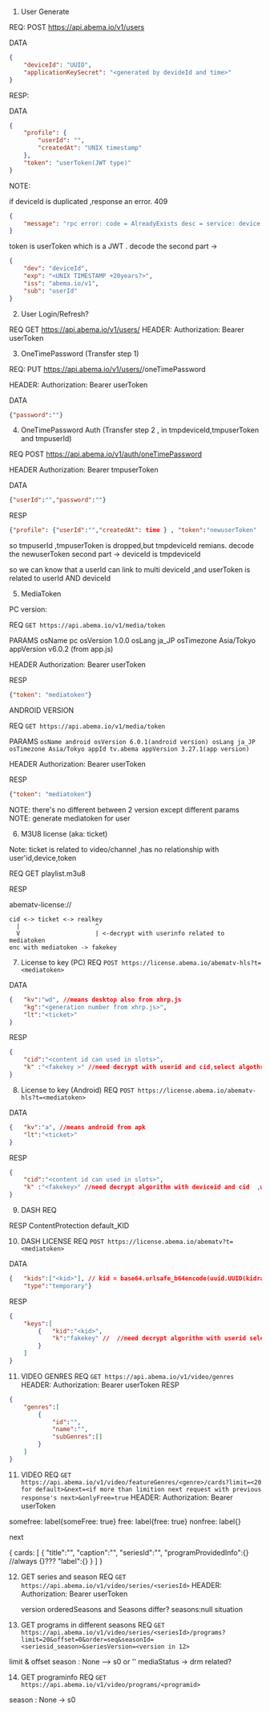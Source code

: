 1. User Generate

REQ: POST https://api.abema.io/v1/users

DATA 
```json
{
    "deviceId": "UUID",
    "applicationKeySecret": "<generated by devideId and time>"
}
```
RESP:

DATA
```json
{
    "profile": {
        "userId": "",
        "createdAt": "UNIX timestamp"
    },
    "token": "userToken(JWT type)"
}
```

NOTE:

if deviceId is duplicated ,response an error. 409 
```json
{
    "message": "rpc error: code = AlreadyExists desc = service: device already registered = deviceId"
}
```

token is userToken which is a JWT . decode the second part -> 
```json
{
    "dev": "deviceId",
    "exp": "<UNIX TIMESTAMP +20years?>",
    "iss": "abema.io/v1",
    "sub": "userId"
}
```

2. User Login/Refresh?

REQ GET https://api.abema.io/v1/users/<userid>
HEADER: Authorization: Bearer userToken

3. OneTimePassword (Transfer step 1)

REQ: PUT https://api.abema.io/v1/users/<userid>/oneTimePassword

HEADER: Authorization: Bearer userToken

DATA 
```json
{"password":""}
```

4. OneTimePassword Auth (Transfer step 2 , in tmpdeviceId,tmpuserToken and tmpuserId)

REQ POST https://api.abema.io/v1/auth/oneTimePassword

HEADER Authorization: Bearer tmpuserToken

DATA
```json
{"userId":"","password":""}
```
RESP
```json
{"profile": {"userId":"","createdAt": time } , "token":"newuserToken" ,"subscriptions":[]}
```

so tmpuserId ,tmpuserToken is dropped,but  tmpdeviceId remians.
decode the newuserToken second part  -> deviceId is tmpdeviceId

so we can  know that a userId can link to multi deviceId ,and userToken is related to userId AND deviceId

5. MediaToken

PC version:

REQ `GET https://api.abema.io/v1/media/token`

PARAMS osName pc osVersion 1.0.0 osLang ja_JP osTimezone Asia/Tokyo appVersion v6.0.2 (from app.js)

HEADER Authorization: Bearer userToken

RESP
```json
{"token": "mediatoken"}
```

ANDROID VERSION

REQ `GET https://api.abema.io/v1/media/token`

PARAMS `osName android osVersion 6.0.1(android version) osLang ja_JP osTimezone Asia/Tokyo appId tv.abema appVersion 3.27.1(app version)`

HEADER Authorization: Bearer userToken

RESP
```json
{"token": "mediatoken"}
```
NOTE: there's no different  between 2 version except different params
NOTE: generate mediatoken for user

6. M3U8 license (aka: ticket)

Note: ticket is related to video/channel ,has no relationship with user'id,device,token

REQ GET playlist.m3u8

RESP

abematv-license://<ticket>

```
cid <-> ticket <-> realkey
  |                     ^ 
  V                     | <-decrypt with userinfo related to mediatoken
enc with mediatoken -> fakekey
```



7. License to key (PC) 
REQ `POST https://license.abema.io/abematv-hls?t=<mediatoken>`

DATA
```json
{   "kv":"wd", //means desktop also from xhrp.js
    "kg":"<generation number from xhrp.js>",
    "lt":"<ticket>"
}
```

RESP
```json
{
    "cid":"<content id can used in slots>",
    "k" :"<fakekey >" //need decrypt with userid and cid,select algothrim via last char 
}
```

8. License to key (Android) 
REQ `POST https://license.abema.io/abematv-hls?t=<mediatoken>`

DATA
```json
{   "kv":"a", //means android from apk
    "lt":"<ticket>"
}
```

RESP
```json
{
    "cid":"<content id can used in slots>",
    "k" :"<fakekey>" //need decrypt algorithm with deviceid and cid  ,which differs from pc version
}
```

9. DASH 
REQ

RESP
ContentProtection default_KID

10. DASH LICENSE
REQ `POST https://license.abema.io/abematv?t=<mediatoken>`

DATA
```json
{   "kids":["<kid>"], // kid = base64.urlsafe_b64encode(uuid.UUID(kidraw).bytes).rstrip('=')
    "type":"temporary"}
```

RESP
```json
{
    "keys":[
        {   "kid":"<kid>",
            "k":"fakekey" //  //need decrypt algorithm with userid select algothrim via last char  ,which differs with m3u8's algo.
        }
    ]
}
```

11. VIDEO GENRES
REQ `GET https://api.abema.io/v1/video/genres`
HEADER: Authorization: Bearer userToken
RESP
```json
{
    "genres":[
        {
            "id":"",
            "name":"",
            "subGenres":[]
        }
    ]
}
```
11. VIDEO 
REQ `GET https://api.abema.io/v1/video/featureGenres/<genre>/cards?limit=<20 for default>&next=<if more than limition next request with previous response's next>&onlyFree=true`
HEADER: Authorization: Bearer userToken

somefree: label{someFree: true}
free: label{free: true}
nonfree: label{}


next 

{
    cards:
    [
     {
        "title":"",
        "caption":"",
        "seriesId":"",
        "programProvidedInfo":{} //always {}???
        "label":{}
     }
    ]
}

12. GET series and season
REQ `GET https://api.abema.io/v1/video/series/<seriesId>`
HEADER: Authorization: Bearer userToken

    version 
    orderedSeasons and Seasons differ?
    seasons:null situation

13.  GET programs in different seasons
REQ `GET https://api.abema.io/v1/video/series/<seriesId>/programs?limit=20&offset=0&order=seq&seasonId=<seriesid_season>&seriesVersion=<version in 12>`

limit & offset
season : None --> s0 or ''
mediaStatus -> drm related?

14. GET programinfo
REQ `GET https://api.abema.io/v1/video/programs/<programid>`

season : None -> s0